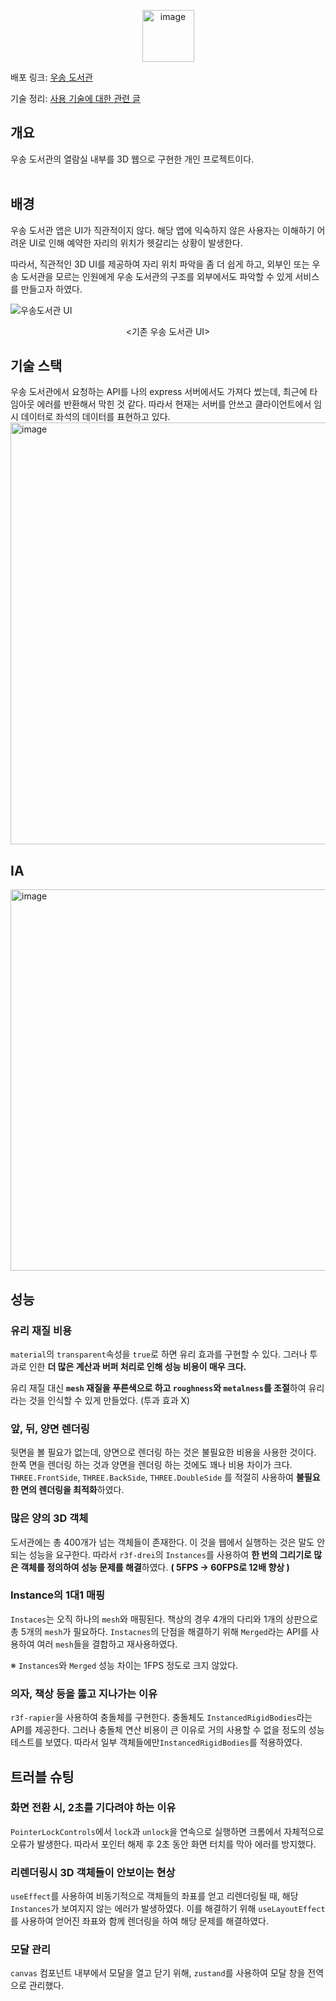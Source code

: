 <p align="center">
<img width="83" alt="image" src="https://github.com/MzHong00/3D-World/assets/140405001/08353376-0ba8-4037-81dc-c7137ea8d152">
</p>

배포 링크: [우송 도서관](https://wslib.vercel.app/)

기술 정리: [사용 기술에 대한 관련 글](https://velog.io/@mzhong/%EC%82%AC%EC%9D%B4%EB%93%9C-%ED%94%84%EB%A1%9C%EC%A0%9D%ED%8A%B8-react-three-fiber-%EC%82%AC%EC%9A%A9-%EA%B8%B0%EC%88%A0-%EC%A0%95%EB%A6%AC#threejs%EC%97%90%EC%84%9C-%EB%AA%A8%EB%8B%AC-%EC%B0%BD-%EA%B4%80%EB%A6%AC)

## 개요
우송 도서관의 열람실 내부를 3D 웹으로 구현한 개인 프로젝트이다.  
<br>

## 배경
우송 도서관 앱은 UI가 직관적이지 않다. 해당 앱에 익숙하지 않은 사용자는 이해하기 어려운 UI로 인해 예약한 자리의 위치가 헷갈리는 상황이 발생한다. 

따라서, 직관적인 3D UI를 제공하여 자리 위치 파악을 좀 더 쉽게 하고, 외부인 또는 우송 도서관을 모르는 인원에게 우송 도서관의 구조를 외부에서도 파악할 수 있게 서비스를 만들고자 하였다.


![우송도서관 UI](https://github.com/MzHong00/3D-World/assets/140405001/7e6bec05-2151-4942-8936-a8892d75e705)
<p align="center"><기존 우송 도서관 UI></p>

## 기술 스택
우송 도서관에서 요청하는 API를 나의 express 서버에서도 가져다 썼는데, 최근에 타임아웃 에러를 반환해서 막힌 것 같다. 따라서 현재는 서버를 안쓰고 클라이언트에서 임시 데이터로 좌석의 데이터를 표현하고 있다.
<img width="675" alt="image" src="https://github.com/MzHong00/3D-World/assets/140405001/84612d05-ee90-46f8-ad94-373c0a934de0">  

## IA
<img width="610" alt="image" src="https://github.com/user-attachments/assets/9d5567a7-ed0d-4cd8-aa18-a54e82525821">

## 성능
### 유리 재질 비용
`material`의 `transparent`속성을 `true`로 하면 유리 효과를 구현할 수 있다. 그러나 투과로 인한 **더 많은 계산과 버퍼 처리로 인해 성능 비용이 매우 크다.**

유리 재질 대신 **`mesh` 재질을 푸른색으로 하고 `roughness`와 `metalness`를 조절**하여 유리라는 것을 인식할 수 있게 만들었다. (투과 효과 X)

### 앞, 뒤, 양면 렌더링
뒷면을 볼 필요가 없는데, 양면으로 렌더링 하는 것은 불필요한 비용을 사용한 것이다. 한쪽 면을 렌더링 하는 것과 양면을 렌더링 하는 것에도 꽤나 비용 차이가 크다.  `THREE.FrontSide`, `THREE.BackSide`, `THREE.DoubleSide` 를 적절히 사용하여 **불필요한 면의 렌더링을 최적화**하였다.

### 많은 양의 3D 객체
도서관에는 총 400개가 넘는 객체들이 존재한다. 이 것을 웹에서 실행하는 것은 말도 안되는 성능을 요구한다. 따라서 `r3f-drei`의 `Instances`를 사용하여 **한 번의 그리기로 많은 객체를 정의하여 성능 문제를 해결**하였다. **( 5FPS -> 60FPS로 12배 향상 )**

### Instance의 1대1 매핑
`Instaces`는 오직 하나의 `mesh`와 매핑된다. 책상의 경우 4개의 다리와 1개의 상판으로 총 5개의 `mesh`가 필요하다. `Instacnes`의 단점을 해결하기 위해 `Merged`라는 API를 사용하여 여러 `mesh`들을 결합하고 재사용하였다. 

※ `Instances`와 `Merged` 성능 차이는 1FPS 정도로 크지 않았다.

### 의자, 책상 등을 뚫고 지나가는 이유
`r3f-rapier`을 사용하여 충돌체를 구현한다. 충돌체도 `InstancedRigidBodies`라는 API를 제공한다. 그러나 충돌체 연산 비용이 큰 이유로 거의 사용할 수 없을 정도의 성능 테스트를 보였다. 따라서 일부 객체들에만`InstancedRigidBodies`를 적용하였다.

## 트러블 슈팅
### 화면 전환 시, 2초를 기다려야 하는 이유
`PointerLockControls`에서 `lock`과 `unlock`을 연속으로 실행하면 크롬에서 자체적으로 오류가 발생한다. 따라서 포인터 해제 후 2초 동안 화면 터치를 막아 에러를 방지했다.

### 리렌더링시 3D 객체들이 안보이는 현상
`useEffect`를 사용하여 비동기적으로 객체들의 좌표를 얻고 리렌더링될 때, 해당 `Instances`가 보여지지 않는 에러가 발생하였다. 이를 해결하기 위해 `useLayoutEffect`를 사용하여 얻어진 좌표와 함께 렌더링을 하여 해당 문제를 해결하였다.

### 모달 관리
`canvas` 컴포넌트 내부에서 모달을 열고 닫기 위해, `zustand`를 사용하여 모달 창을 전역으로 관리했다.

